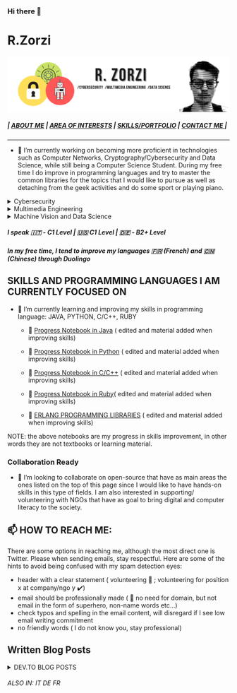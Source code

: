 ### Hi there 👋

 # R.Zorzi
 <img src="https://github.com/rzdev97/rzdev97/blob/master/images/Cables.png" width="1900px" />
 
 ##### | [ABOUT ME]() | [AREA OF INTERESTS]() |  [SKILLS/PORTFOLIO]() |  [ CONTACT ME ]() | 
<hr>



- 🔭 I’m currently working on becoming more proficient in technologies such as Computer Networks, Cryptography/Cybersecurity and Data Science, while still being a Computer Science Student. During my free time I do improve in programming languages and try to master the common libraries for the topics that I would like to pursue as well as detaching from the geek activities and do some sport or playing piano.


<details>
<summary>Cybersecurity</summary>
<br>
Description
</details>
<details>
<summary>Multimedia Engineering</summary>
<br>
This is how you dropdown.
</details>
<details>
<summary>Machine Vision and Data Science </summary>
<br>
This is how you dropdown.
</details>

   ##### I speak :it: - C1 Level | :us: C1 Level | :de: - B2+ Level  
   ##### In  my free time, I tend to improve my languages :fr:  (French) and :cn: (Chinese) through Duolingo 


## SKILLS AND PROGRAMMING LANGUAGES I AM CURRENTLY FOCUSED ON

- 🌱 I’m currently learning and improving my skills in programming language: JAVA, PYTHON, C/C++, RUBY
   -   :notebook: [Progress Notebook in Java](https://github.com/rzdev97/rzdev97/tree/master/JavaNotebook) ( edited and material added when improving skills)
   -   :notebook: [Progress Notebook in Python](https://github.com/rzdev97/rzdev97/tree/master/PythonNotebook) ( edited and material added when improving skills)
   -   :notebook: [Progress Notebook in C/C++](https://github.com/rzdev97/rzdev97/tree/master/CFamilyNotebook) ( edited and material added when improving skills)
   -   :notebook: [Progress Notebook in Ruby](https://github.com/rzdev97/rzdev97/tree/master/RubyNotebook)( edited and material added when improving skills)

   - :file_folder: [ERLANG PROGRAMMING LIBRARIES](https://github.com/rzdev97/rzdev97/tree/master/ErlangNotebook) ( edited and material added when improving skills)
   
NOTE: the above notebooks are my progress in skills improvement, in other words they are not textbooks or learning material.

### Collaboration Ready
- 👯 I’m looking to collaborate on open-source that have as main areas the ones listed on the top of this page since I would like to have hands-on skills in this type of fields. I am also interested in supporting/ volunteering with NGOs that have as goal to bring digital and computer literacy to the society.

## 📫 HOW TO REACH ME: 
 There are some options in reaching me, although the most direct one is Twitter. Please when sending emails, stay respectful. Here are some of the hints to avoid being confused with my spam detection eyes:
 
 - header with a clear statement ( volunteering :no_entry_sign: ; volunteering for position x at company/ngo y :heavy_check_mark:)
 - email should be professionally made ( :no_entry_sign: no need for domain, but not email in the form of superhero, non-name words etc...) 
 - check typos and spelling in the email content, will disregard if I see low email writing commitment
 - no friendly words ( I do not know you, stay professional)
 
 
 
## Written Blog Posts
<details>
<summary>DEV.TO BLOG POSTS</summary>
<br>
 - blog post 1
</details>

######                                                                                                                                                ALSO IN: IT DE FR
 
